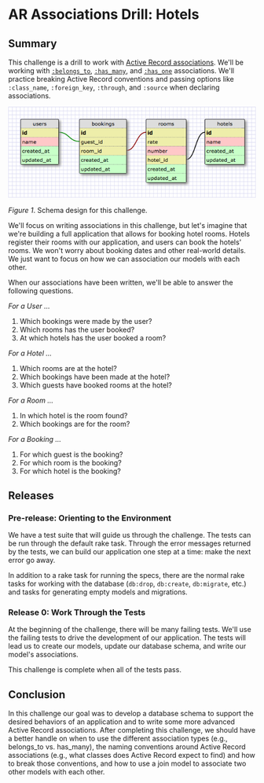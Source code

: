 # AR Associations Drill:  Hotels

## Summary
This challenge is a drill to work with [Active Record associations][RailsGuides Associations].  We'll be working with [`:belongs_to`][belongs_to], [`:has_many`][has_many], and [`:has_one`][has_one] associations.  We'll practice breaking Active Record conventions and passing options like `:class_name`, `:foreign_key`, `:through`, and `:source` when declaring associations.

![](hotels_schema.png)

*Figure 1*. Schema design for this challenge.

We'll focus on writing associations in this challenge, but let's imagine that we're building a full application that allows for booking hotel rooms. Hotels register their rooms with our application, and users can book the hotels' rooms.  We won't worry about booking dates and other real-world details.  We just want to focus on how we can association our models with each other.
 
When our associations have been written, we'll be able to answer the following questions.

*For a User ...*

1. Which bookings were made by the user?
2. Which rooms has the user booked?
3. At which hotels has the user booked a room?


*For a Hotel ...*

1. Which rooms are at the hotel?
2. Which bookings have been made at the hotel?
3. Which guests have booked rooms at the hotel?

*For a Room ...*

1. In which hotel is the room found?
2. Which bookings are for the room?

*For a Booking ...*

1. For which guest is the booking?
2. For which room is the booking?
3. For which hotel is the booking?

## Releases

### Pre-release:  Orienting to the Environment

We have a test suite that will guide us through the challenge.  The tests can be run through the default rake task.  Through the error messages returned by the tests, we can build our application one step at a time: make the next error go away.

In addition to a rake task for running the specs, there are the normal rake tasks for working with the database (`db:drop`, `db:create`, `db:migrate`, etc.) and tasks for generating empty models and migrations.

### Release 0:  Work Through the Tests

At the beginning of the challenge, there will be many failing tests.  We'll use the failing tests to drive the development of our application.  The tests will lead us to create our models, update our database schema, and write our model's associations.

This challenge is complete when all of the tests pass.

## Conclusion

In this challenge our goal was to develop a database schema to support the desired behaviors of an application and to write some more advanced Active Record associations.  After completing this challenge, we should have a better handle on when to use the different association types (e.g., belongs_to vs. has_many), the naming conventions around Active Record associations (e.g., what classes does Active Record expect to find) and how to break those conventions, and how to use a join model to associate two other models with each other.

[belongs_to]: http://apidock.com/rails/ActiveRecord/Associations/ClassMethods/belongs_to
[has_many]: http://apidock.com/rails/v4.2.1/ActiveRecord/Associations/ClassMethods/has_many
[has_one]: http://apidock.com/rails/v4.2.1/ActiveRecord/Associations/ClassMethods/has_one
[RailsGuides Associations]: http://guides.rubyonrails.org/association_basics.html

